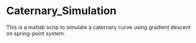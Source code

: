 # Caternary_Simulation
This is a matlab scrip to simulate a caternary curve using gradient descent on spring-point system.

